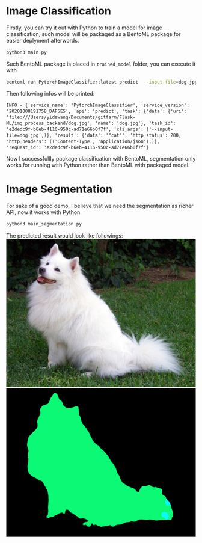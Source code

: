# Image Classification
Firstly, you can try it out with Python to train a model for image classification, such model will be packaged as a BentoML package for easier deplyment afterwords.
```python
python3 main.py
```

Such BentoML package is placed in `trained_model` folder, you can execute it with 
```bash
bentoml run PytorchImageClassifier:latest predict  --input-file=dog.jpg
```
Then following infos will be printed:
```
INFO - {'service_name': 'PytorchImageClassifier', 'service_version': '20201008191758_DAF5E5', 'api': 'predict', 'task': {'data': {'uri': 'file:///Users/yidawang/Documents/gitfarm/Flask-ML/img_process_backend/dog.jpg', 'name': 'dog.jpg'}, 'task_id': 'e2dedc9f-b6eb-4116-950c-ad71e66b0f7f', 'cli_args': ('--input-file=dog.jpg',)}, 'result': {'data': '"cat"', 'http_status': 200, 'http_headers': (('Content-Type', 'application/json'),)}, 'request_id': 'e2dedc9f-b6eb-4116-950c-ad71e66b0f7f'}
```

Now I successfullly package classification with BentoML, segmentation only works for running with Python rather than BentoML with packaged model.

# Image Segmentation
For sake of a good demo, I believe that we need the segmentation as richer API, now it works with Python

```python
python3 main_segmentation.py
```
The predicted result would look like followings:
![](./dog.jpg) ![](result_seg.png)
